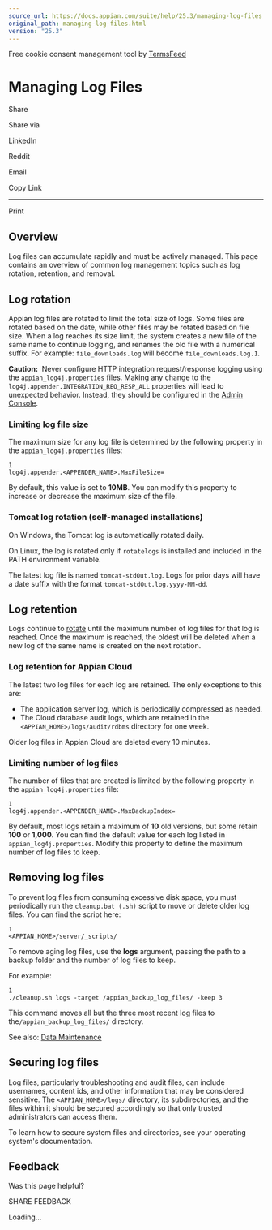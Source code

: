 ```yaml
---
source_url: https://docs.appian.com/suite/help/25.3/managing-log-files.html
original_path: managing-log-files.html
version: "25.3"
---
```


Free cookie consent management tool by [TermsFeed](https://www.termsfeed.com/)

# Managing Log Files

Share

Share via

LinkedIn

Reddit

Email

Copy Link

* * *

Print

## Overview

Log files can accumulate rapidly and must be actively managed. This page contains an overview of common log management topics such as log rotation, retention, and removal.

## Log rotation

Appian log files are rotated to limit the total size of logs. Some files are rotated based on the date, while other files may be rotated based on file size. When a log reaches its size limit, the system creates a new file of the same name to continue logging, and renames the old file with a numerical suffix. For example: `file_downloads.log` will become `file_downloads.log.1`.

**Caution:**  Never configure HTTP integration request/response logging using the `appian_log4j.properties` files. Making any change to the `log4j.appender.INTEGRATION_REQ_RESP_ALL` properties will lead to unexpected behavior. Instead, they should be configured in the [Admin Console](Appian_Administration_Console.html#logging).

### Limiting log file size

The maximum size for any log file is determined by the following property in the `appian_log4j.properties` files:

```
1
log4j.appender.<APPENDER_NAME>.MaxFileSize=
```

By default, this value is set to **10MB**. You can modify this property to increase or decrease the maximum size of the file.

### Tomcat log rotation (self-managed installations)

On Windows, the Tomcat log is automatically rotated daily.

On Linux, the log is rotated only if `rotatelogs` is installed and included in the PATH environment variable.

The latest log file is named `tomcat-stdOut.log`. Logs for prior days will have a date suffix with the format `tomcat-stdOut.log.yyyy-MM-dd`.

## Log retention

Logs continue to [rotate](#log-rotation) until the maximum number of log files for that log is reached. Once the maximum is reached, the oldest will be deleted when a new log of the same name is created on the next rotation.

### Log retention for Appian Cloud

The latest two log files for each log are retained. The only exceptions to this are:

-   The application server log, which is periodically compressed as needed.
-   The Cloud database audit logs, which are retained in the `<APPIAN_HOME>/logs/audit/rdbms` directory for one week.

Older log files in Appian Cloud are deleted every 10 minutes.

### Limiting number of log files

The number of files that are created is limited by the following property in the `appian_log4j.properties` file:

```
1
log4j.appender.<APPENDER_NAME>.MaxBackupIndex=
```

By default, most logs retain a maximum of **10** old versions, but some retain **100** or **1,000**. You can find the default value for each log listed in `appian_log4j.properties`. Modify this property to define the maximum number of log files to keep.

## Removing log files

To prevent log files from consuming excessive disk space, you must periodically run the `cleanup.bat (.sh)` script to move or delete older log files. You can find the script here:

```
1
<APPIAN_HOME>/server/_scripts/
```

To remove aging log files, use the **logs** argument, passing the path to a backup folder and the number of log files to keep.

For example:

```
1
./cleanup.sh logs -target /appian_backup_log_files/ -keep 3
```

This command moves all but the three most recent log files to the`/appian_backup_log_files/` directory.

See also: [Data Maintenance](Data_Maintenance.html)

## Securing log files

Log files, particularly troubleshooting and audit files, can include usernames, content ids, and other information that may be considered sensitive. The `<APPIAN_HOME>/logs/` directory, its subdirectories, and the files within it should be secured accordingly so that only trusted administrators can access them.

To learn how to secure system files and directories, see your operating system's documentation.

## Feedback

Was this page helpful?

SHARE FEEDBACK

Loading...